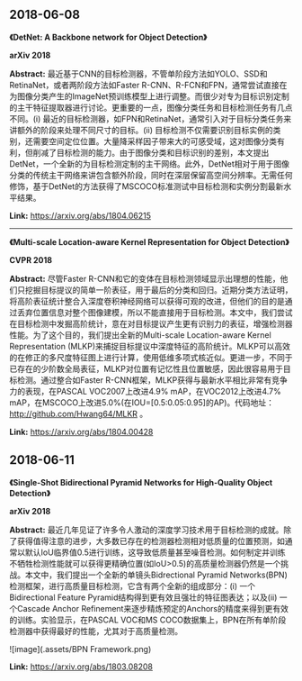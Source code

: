 ## 2018-06-08  

**《DetNet: A Backbone network for Object Detection》**  
  
**arXiv 2018**  
  
**Abstract:** 最近基于CNN的目标检测器，不管单阶段方法如YOLO、SSD和RetinaNet，或者两阶段方法如Faster R-CNN、R-FCN和FPN，通常尝试直接在为图像分类产生的ImageNet预训练模型上进行调整。而很少对专为目标识别定制的主干特征提取器进行讨论。更重要的一点，图像分类任务和目标检测任务有几点不同。(i) 最近的目标检测器，如FPN和RetinaNet，通常引入对于目标分类任务来讲额外的阶段来处理不同尺寸的目标。(ii) 目标检测不仅需要识别目标实例的类别，还需要空间定位位置。大量降采样因子带来大的可感受域，这对图像分类有利，但削减了目标检测的能力。由于图像分类和目标识别的差别，本文提出DetNet，一个全新的为目标检测定制的主干网络。此外，DetNet相对于用于图像分类的传统主干网络来讲包含额外阶段，同时在深层保留高空间分辨率。无需任何修饰，基于DetNet的方法获得了MSCOCO标准测试中目标检测和实例分割最新水平结果。  
  
**Link:** https://arxiv.org/abs/1804.06215  

---
**《Multi-scale Location-aware Kernel Representation for Object Detection》**  

**CVPR 2018**  

**Abstract:** 尽管Faster R-CNN和它的变体在目标检测领域显示出理想的性能，他们只挖掘目标提议的简单一阶表征，用于最后的分类和回归。近期分类方法证明，将高阶表征统计整合入深度卷积神经网络可以获得可观的改进，但他们的目的是通过丢弃位置信息对整个图像建模，所以不能直接用于目标检测。本文中，我们尝试在目标检测中发掘高阶统计，意在对目标提议产生更有识别力的表征，增强检测器性能。为了这个目的，我们提出全新的Multi-scale Location-aware Kernel Representation (MLKP)来捕捉目标提议中深度特征的高阶统计。MLKP可以高效的在修正的多尺度特征图上进行计算，使用低维多项式核近似。更进一步，不同于已存在的少阶数全局表征，MLKP对位置有记忆性且位置敏感，因此很容易用于目标检测。通过整合如Faster R-CNN框架，MLKP获得与最新水平相比非常有竞争力的表现，在PASCAL VOC2007上改进4.9% mAP，在VOC2012上改进4.7% mAP，在MSCOCO上改进5.0%(在IOU=[0.5:0.05:0.95]的AP)。代码地址：http://github.com/Hwang64/MLKR 。  

**Link:** https://arxiv.org/abs/1804.00428  

## 2018-06-11

**《Single-Shot Bidirectional Pyramid Networks for High-Quality Object Detection》**  

**arXiv 2018**  

**Abstract:** 最近几年见证了许多令人激动的深度学习技术用于目标检测的成就。除了获得值得注意的进步，大多数已存在的检测器检测相对低质量的位置预测，如通常以默认IoU临界值0.5进行训练，这导致低质量甚至噪音检测。如何制定并训练不牺牲检测性能就可以获得更精确位置(如IoU>0.5)的高质量检测器仍然是一个挑战。本文中，我们提出一个全新的单镜头Bidrectional Pyramid Networks(BPN)检测框架，进行高质量目标检测，它含有两个全新的组成部分：(i) 一个Bidirectional Feature Pyramid结构得到更有效且强壮的特征图表达；以及(ii) 一个Cascade Anchor Refinement来逐步精炼预定的Anchors的精度来得到更有效的训练。实验显示，在PASCAL VOC和MS COCO数据集上，BPN在所有单阶段检测器中获得最好的性能，尤其对于高质量检测。

![image](.assets/BPN Framework.png)

**Link:** https://arxiv.org/abs/1803.08208  
